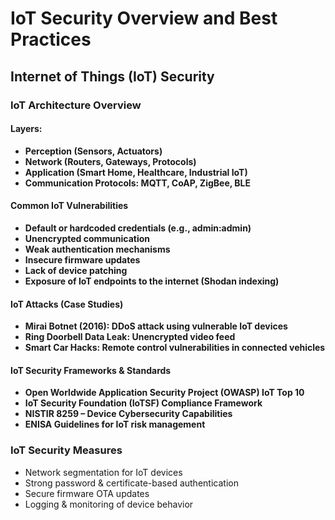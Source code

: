 # IoT Security Overview and Best Practices

## Internet of Things (IoT) Security

### IoT Architecture Overview

#### Layers:
- **Perception (Sensors, Actuators)**
- **Network (Routers, Gateways, Protocols)**
- **Application (Smart Home, Healthcare, Industrial IoT)**
- **Communication Protocols: MQTT, CoAP, ZigBee, BLE**

#### Common IoT Vulnerabilities
- **Default or hardcoded credentials (e.g., admin:admin)**
- **Unencrypted communication**
- **Weak authentication mechanisms**
- **Insecure firmware updates**
- **Lack of device patching**
- **Exposure of IoT endpoints to the internet (Shodan indexing)**

#### IoT Attacks (Case Studies)
- **Mirai Botnet (2016): DDoS attack using vulnerable IoT devices**
- **Ring Doorbell Data Leak: Unencrypted video feed**
- **Smart Car Hacks: Remote control vulnerabilities in connected vehicles**

#### IoT Security Frameworks & Standards
- **Open Worldwide Application Security Project (OWASP) IoT Top 10**
- **IoT Security Foundation (IoTSF) Compliance Framework**
- **NISTIR 8259 – Device Cybersecurity Capabilities**
- **ENISA Guidelines for IoT risk management**

### IoT Security Measures
- Network segmentation for IoT devices
- Strong password & certificate-based authentication
- Secure firmware OTA updates
- Logging & monitoring of device behavior
